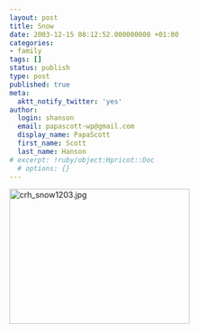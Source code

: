 ```yaml
---
layout: post
title: Snow
date: 2003-12-15 08:12:52.000000000 +01:00
categories:
- family
tags: []
status: publish
type: post
published: true
meta:
  aktt_notify_twitter: 'yes'
author:
  login: shanson
  email: papascott-wp@gmail.com
  display_name: PapaScott
  first_name: Scott
  last_name: Hanson
# excerpt: !ruby/object:Hpricot::Doc
  # options: {}
---
```

<p><img alt="crh_snow1203.jpg" src="http://www.papascott.de/wordpress/wp-content/uploads/2003/12/crh_snow1203.jpg" width="320" height="240" border="0" /></p>
